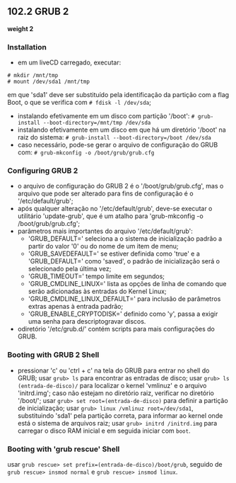 ## 102.2 GRUB 2
__weight 2__


### Installation

- em um liveCD carregado, executar:
```
# mkdir /mnt/tmp
# mount /dev/sda1 /mnt/tmp
```
em que 'sda1' deve ser substituído pela identificação da partição com a flag Boot, o que se verifica com ```# fdisk -l /dev/sda```;

- instalando efetivamente em um disco com partição '/boot': 
```# grub-install --boot-directory=/mnt/tmp /dev/sda```
- instalando efetivamente em um disco em que há um diretório '/boot' na raiz do sistema:
```# grub-install --boot-directory=/boot /dev/sda```
- caso necessário, pode-se gerar o arquivo de configuração do GRUB com:
```# grub-mkconfig -o /boot/grub/grub.cfg```

### Configuring GRUB 2
- o arquivo de configuração do GRUB 2 é o '/boot/grub/grub.cfg', mas o arquivo que pode ser alterado para fins de configuração é o '/etc/default/grub';
- após qualquer alteração no '/etc/default/grub', deve-se executar o utilitário 'update-grub', que é um atalho para 'grub-mkconfig -o /boot/grub/grub.cfg';
- parâmetros mais importantes do arquivo '/etc/default/grub':
	- 'GRUB_DEFAULT=' seleciona a o sistema de inicialização padrão a partir do valor '0' ou do nome de um item de menu;
	- 'GRUB_SAVEDEFAULT=' se estiver definida como 'true' e a 'GRUB_DEFAULT=' como 'saved', o padrão de inicialização será o selecionado pela última vez;
	- 'GRUB_TIMEOUT=' tempo limite em segundos;
	- 'GRUB_CMDLINE_LINUX=' lista as opções de linha de comando que serão adicionadas às entradas do Kernel Linux;
	- 'GRUB_CMDLINE_LINUX_DEFAULT=' para inclusão de parâmetros extras apenas à entrada padrão;
	- 'GRUB_ENABLE_CRYPTODISK=' definido como 'y', passa a exigir uma senha para descriptogravar discos.
- odiretório '/etc/grub.d/' contém scripts para mais configurações do GRUB.
	
### Booting with GRUB 2 Shell
- pressionar 'c' ou 'ctrl + c' na tela do GRUB para entrar no shell do GRUB;
usar ```grub> ls``` para encontrar as entradas de disco;
usar ```grub> ls (entrada-de-disco)/``` para localizar o kernel 'vmlinuz' e o arquivo 'initrd.img'; caso não estejam no diretório raiz, verificar no diretório '/boot/';
usar ```grub> set root=(entrada-de-disco)``` para definir a partição de inicialização;
usar ```grub> linux /vmlinuz root=/dev/sda1```, substituindo 'sda1' pela partição correta, para informar ao kernel onde está o sistema de arquivos raiz;
usar ```grub> initrd /initrd.img``` para carregar o disco RAM inicial e em seguida iniciar com ```boot```.

### Booting with 'grub rescue' Shell
usar ```grub rescue> set prefix=(entrada-de-disco)/boot/grub```, seguido de ```grub rescue> insmod normal``` e ```grub rescue> insmod linux```.
